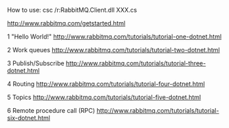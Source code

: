 How to use: csc /r:RabbitMQ.Client.dll XXX.cs

http://www.rabbitmq.com/getstarted.html

1 "Hello World!"
http://www.rabbitmq.com/tutorials/tutorial-one-dotnet.html

2 Work queues
http://www.rabbitmq.com/tutorials/tutorial-two-dotnet.html

3 Publish/Subscribe
http://www.rabbitmq.com/tutorials/tutorial-three-dotnet.html

4 Routing
http://www.rabbitmq.com/tutorials/tutorial-four-dotnet.html

5 Topics
http://www.rabbitmq.com/tutorials/tutorial-five-dotnet.html

6 Remote procedure call (RPC)
http://www.rabbitmq.com/tutorials/tutorial-six-dotnet.html
